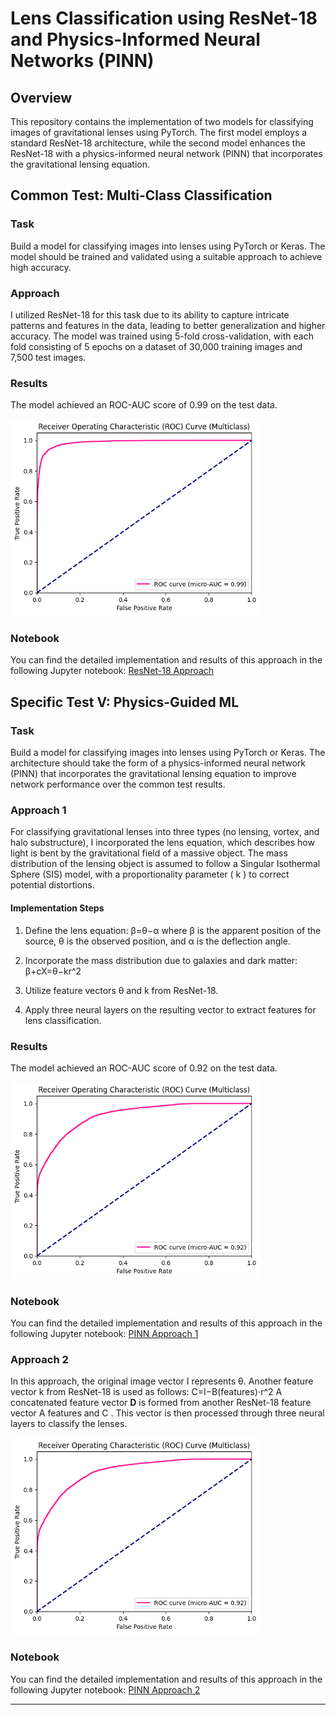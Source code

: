 # Lens Classification using ResNet-18 and Physics-Informed Neural Networks (PINN)

## Overview

This repository contains the implementation of two models for classifying images of gravitational lenses using PyTorch. The first model employs a standard ResNet-18 architecture, while the second model enhances the ResNet-18 with a physics-informed neural network (PINN) that incorporates the gravitational lensing equation.

## Common Test: Multi-Class Classification

### Task

Build a model for classifying images into lenses using PyTorch or Keras. The model should be trained and validated using a suitable approach to achieve high accuracy.

### Approach

I utilized ResNet-18 for this task due to its ability to capture intricate patterns and features in the data, leading to better generalization and higher accuracy. The model was trained using 5-fold cross-validation, with each fold consisting of 5 epochs on a dataset of 30,000 training images and 7,500 test images.

### Results

The model achieved an ROC-AUC score of 0.99 on the test data.


<img src="ROC-AUC Curve\ResNet18.png" alt="ROC-AUC" width="400"/>


### Notebook

You can find the detailed implementation and results of this approach in the following Jupyter notebook: [ResNet-18 Approach](https://github.com/ShubhamChauhan22222/PINN/blob/main/Resnet18_Approach.ipynb)

## Specific Test V: Physics-Guided ML

### Task

Build a model for classifying images into lenses using PyTorch or Keras. The architecture should take the form of a physics-informed neural network (PINN) that incorporates the gravitational lensing equation to improve network performance over the common test results.

### Approach 1

For classifying gravitational lenses into three types (no lensing, vortex, and halo substructure), I incorporated the lens equation, which describes how light is bent by the gravitational field of a massive object. The mass distribution of the lensing object is assumed to follow a Singular Isothermal Sphere (SIS) model, with a proportionality parameter \( k \) to correct potential distortions.

#### Implementation Steps

1. Define the lens equation:
    β=θ−α
    where β is the apparent position of the source, θ is the observed position, and α is the deflection angle.
2. Incorporate the mass distribution due to galaxies and dark matter:
    β+cX=θ−kr^2

3. Utilize feature vectors θ and k from ResNet-18.
4. Apply three neural layers on the resulting vector to extract features for lens classification.

### Results

The model achieved an ROC-AUC score of 0.92 on the test data.


<img src="ROC-AUC Curve\approach_1.png" alt="ROC-AUC" width="400"/>


### Notebook

You can find the detailed implementation and results of this approach in the following Jupyter notebook: [PINN Approach 1](https://github.com/ShubhamChauhan22222/PINN/blob/main/PINN%20approach_1.ipynb)

### Approach 2

In this approach, the original image vector I represents θ. Another feature vector k from ResNet-18 is used as follows:
C=I−B(features)⋅r^2
A concatenated feature vector **D** is formed from another ResNet-18 feature vector A 
features and C . This vector is then processed through three neural layers to classify the lenses.

<img src="ROC-AUC Curve\approach_1.png" alt="ROC-AUC" width="400"/>


### Notebook

You can find the detailed implementation and results of this approach in the following Jupyter notebook: [PINN Approach 2](https://github.com/ShubhamChauhan22222/PINN/blob/main/PINN%20approach_2.ipynb)

---

